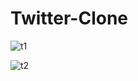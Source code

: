 # Twitter-Clone

![t1](https://user-images.githubusercontent.com/119573539/220106461-82f33518-276b-474c-bec4-d7c5d5d5cc8e.png)

![t2](https://user-images.githubusercontent.com/119573539/220106542-4a3a2bba-d4c3-4027-9121-44b423daa5e5.png)
